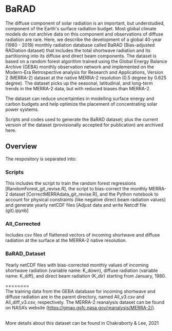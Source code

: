 # BaRAD
The diffuse component of solar radiation is an important, but understudied, component of the Earth's surface radiation budget. Most global climate models do not archive data on this component and observations of diffuse radiation are rare. Here, we describe the development of a global 40-year (1980 - 2019) monthly radiation database called BaRAD (Bias-adjusted RADiation dataset) that includes the total shortwave radiation and its partitioning into its diffuse and direct beam components. The dataset is based on a random forest algorithm trained using the Global Energy Balance Archive (GEBA) monthly observation network and implemented on the Modern-Era Retrospective analysis for Research and Applications, Version 2 (MERRA-2) dataset at the native MERRA-2 resolution (0.5 degree by 0.625 degree). The dataset picks up the seasonal, latitudinal, and long-term trends in the MERRA-2 data, but with reduced biases than MERRA-2.

The dataset can reduce uncertainties in modelling surface energy and carbon budgets and help optimize the placement of concentrating solar power systems.

Scripts and codes used to generate the BaRAD dataset; plus the current version of the dataset (provisionally accepted for publication) are archived here. 

## Overview ##
The respository is separated into:<br/>

### Scripts ###
This includes the script to train the random forest regressions [RandomForest_git_revise.R], the script to bias-correct the monthly MERRA-2 dataset [CorrectMERRAdata_git_revise.R], and the Python notebook to account for physical constraints (like negative direct beam radiation values) and generate yearly netCDF files [Adjust data and write Netcdf file (git).ipynb]<br/>
### All_Corrected ###
Includes csv files of flattened vectors of incoming shortwave and diffuse radiation at the surface at the MERRA-2 native resolution.<br/>
### BaRAD_Dataset ###
Yearly netCDF files with bias-corrected monthly values of incoming shortwave radiation (variable name: K_down), diffuse radiation (variable name: K_diff), and direct beam radiation (K_dir) starting from January, 1980.<br/>

========<br/>
The training data from the GEBA database for incoming shortwave and diffuse radiation are in the parent directory, named All_v3.csv and All_diff_v3.csv, respectively. The MERRA-2  reanalysis  dataset  can be  found on  NASA’s website  (https://gmao.gsfc.nasa.gov/reanalysis/MERRA-2/). <br/><br/>

More details about this dataset can be found in Chakraborty & Lee, 2021
